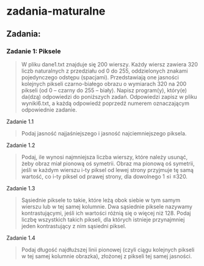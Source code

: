 # zadania-maturalne



## Zadania:

### Zadanie 1: Piksele

> W  pliku  dane1.txt  znajduje  się  200  wierszy.  Każdy  wiersz  zawiera  320  liczb  naturalnych  z przedziału   od   0   do   255,   oddzielonych   znakami   pojedynczego   odstępu   (spacjami).   Przedstawiają one jasności kolejnych pikseli czarno-białego obrazu o wymiarach 320 na 200 pikseli (od 0 – czarny do 255 – biały). Napisz  program(y),  który(e)  da(dzą)  odpowiedzi  do  poniższych  zadań.  Odpowiedzi  zapisz  w pliku wyniki6.txt, a każdą odpowiedź poprzedź numerem oznaczającym odpowiednie zadanie.

Zadanie 1.1
> Podaj jasność najjaśniejszego i jasność najciemniejszego piksela.

Zadanie 1.2
> Podaj, ile wynosi najmniejsza liczba wierszy, które należy usunąć, żeby obraz miał pionową oś symetrii.  Obraz  ma  pionową oś  symetrii,  jeśli  w  każdym  wierszu  i-ty  piksel  od  lewej  strony  przyjmuje tę samą wartość, co i-ty piksel od prawej strony, dla dowolnego 1 ≤i ≤320. 

Zadanie 1.3
> Sąsiednie  piksele  to  takie,  które  leżą  obok  siebie  w  tym  samym  wierszu  lub  w  tej  samej  kolumnie.  Dwa  sąsiednie  piksele  nazywamy  kontrastującymi,  jeśli  ich  wartości  różnią  się o więcej niż 128. Podaj liczbę wszystkich takich pikseli, dla których istnieje przynajmniej jeden kontrastujący z nim sąsiedni piksel.

Zadanie 1.4
> Podaj długość najdłuższej linii pionowej (czyli ciągu kolejnych pikseli w tej samej kolumnie obrazka), złożonej z pikseli tej samej jasności.